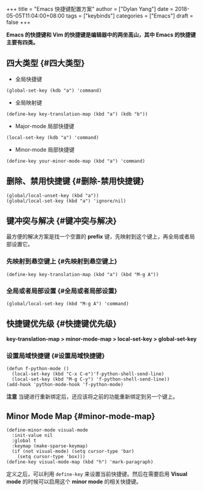 +++
title = "Emacs 快捷键配置方案"
author = ["Dylan Yang"]
date = 2018-05-05T11:04:00+08:00
tags = ["keybinds"]
categories = ["Emacs"]
draft = false
+++

**Emacs 的快捷键和 Vim 的快捷键是编辑器中的两坐高山，其中 Emacs 的快捷键主要有四类。**


## 四大类型 {#四大类型}

-   全局快捷键

<!--listend-->

```emacs-lisp
(global-set-key (kdb "a") 'command)
```

-   全局映射键

<!--listend-->

```emacs-lisp
(define-key key-translation-map (kbd "a") (kdb "b"))
```

-   Major-mode 局部快捷键

<!--listend-->

```emacs-lisp
(local-set-key (kdb "a") 'command)
```

-   Minor-mode 局部快捷键

<!--listend-->

```emacs-lisp
(define-key your-minor-mode-map (kbd "a") 'command)
```


## 删除、禁用快捷键 {#删除-禁用快捷键}

```emacs-lisp
(global/local-unset-key (kbd "a"))
(global/local-set-key (kbd "a") 'ignore/nil)
```


## 键冲突与解决 {#键冲突与解决}

最方便的解决方案是找一个空置的 **prefix** 键，先映射到这个键上，再全局或者局部设置它。


### 先映射到悬空键上 {#先映射到悬空键上}

```emacs-lisp
(define-key key-translation-map (kbd "a") (kbd "M-g A"))
```


### 全局或者局部设置 {#全局或者局部设置}

```emacs-lisp
(global/local-set-key (kbd "M-g A") 'command)
```


## 快捷键优先级 {#快捷键优先级}

**key-translation-map > minor-mode-map > local-set-key > global-set-key**


### 设置局域快捷键 {#设置局域快捷键}

```emacs-lisp
(defun f-python-mode ()
  (local-set-key (kbd "C-x C-e")'f-python-shell-send-line)
  (local-set-key (kbd "M-g C-y") 'f-python-shell-send-line))
(add-hook 'python-mode-hook 'f-python-mode)
```

**注意** 当键进行重新绑定后，还应该将之前的功能重新绑定到另一个键上。


## Minor Mode Map {#minor-mode-map}

```emacs-lisp
(define-minor-mode visual-mode
  :init-value nil
  :global t
  :keymap (make-sparse-keymap)
  (if (not visual-mode) (setq cursor-type 'bar)
    (setq cursor-type 'box)))
(define-key visual-mode-map (kbd "h") 'mark-paragraph)
```

定义之后，可以利用 `define-key` 来设置当前快捷键。然后在需要启用 **Visual mode** 的时候可以启用这个 **minor mode** 的相关快捷键。
